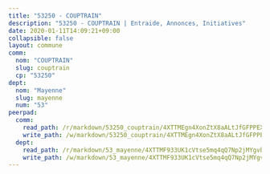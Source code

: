 ```yaml
---
title: "53250 - COUPTRAIN"
description: "53250 - COUPTRAIN | Entraide, Annonces, Initiatives"
date: 2020-01-11T14:09:21+09:00
collapsible: false
layout: commune
comm:
  nom: "COUPTRAIN"
  slug: couptrain
  cp: "53250"
dept:
  nom: "Mayenne"
  slug: mayenne
  num: "53"
peerpad:
  comm:
    read_path: /r/markdown/53250_couptrain/4XTTMEgn4XonZtX8aALtJfGFPPEXrMbYmCA9CixgQNMqf5bcw
    write_path: /w/markdown/53250_couptrain/4XTTMEgn4XonZtX8aALtJfGFPPEXrMbYmCA9CixgQNMqf5bcw-K3TgU1QssfhajkkxcdZfhqPEkfSuQaHZssGNRR4HfVFhYos2sD6pNf1S5zDczexWjhRvPyCLx79Un3rrvXxhTFFunRViLzue9jTWZGdMv2GsC5xXvFkEdj7QR6DFJf3LyvYjAi5R
  dept:
    read_path: /r/markdown/53_mayenne/4XTTMF933UK1cVtse5mq4qQ7Np2jMYgvbp6qouY9MWyoeWY43
    write_path: /w/markdown/53_mayenne/4XTTMF933UK1cVtse5mq4qQ7Np2jMYgvbp6qouY9MWyoeWY43-K3TgUcgqTBNoSTxPqkZ94HV7ydPjBnvnBue9tEiK9jakhdXjxdo4Br4iK1oa2CDh4yEVWX1tFyjU9wvcKRuNLDocpAE5TJXkqSv2docSVtfLpqmkB6Zf1obqgGj7oAqY4ytCV5Es
---
```


